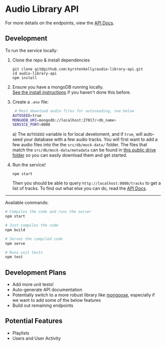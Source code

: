 # Audio Library API

For more details on the endpoints, view the [API Docs](./docs/api.md).

## Development

To run the service locally:

1. Clone the repo & install dependencies  
    ```
    git clone git@github.com:kyrstenkelly/audio-library-api.git
    cd audio-library-api
    npm install
    ```

2. Ensure you have a mongoDB running locally.  
    [See the install instructions](https://docs.mongodb.com/manual/installation/) if you haven't done this before.

3. Create a `.env` file:
    ```bash
     # Must download audio files for autoseeding, see below
    AUTOSEED=true
    MONGODB_URI=mongodb://localhost:27017/<db_name>
    SERVICE_PORT=8080
    ```
    
    a) The `AUTOSEED` variable is for local develoment, and if `true`, will auto-seed your database with a few audio tracks. You will first want to add a few audio files into the the `src/db/mock-data/` folder. 
    The files that match the `src/db/mock-data/metadata` can be found in [this public drive folder](https://drive.google.com/drive/folders/1BsGeGv8JwCw2trWIlTQ3cCCC8RW9HVOt) so you can easily download them and get started.

   
4. Run the service!
    ```
    npm start
    ```
    Then you should be able to query `http://localhost:8080/tracks` to get a list of tracks. To find out what else you can do, read the [API Docs](./docs/api.md).
  
----

Available commands:

```bash
# Compiles the code and runs the server
npm start

# Just compiles the code
npm build

# Serves the compiled code
npm serve

# Runs unit tests
npm test
```

## Development Plans

* Add more unit tests!
* Auto-generate API documentation
* Potentially switch to a more robust library like [mongoose](https://www.npmjs.com/package/mongoose), especially if we want to add some of the below features
* Build out remaining endpoints

## Potential Features

* Playlists
* Users and User Activity
